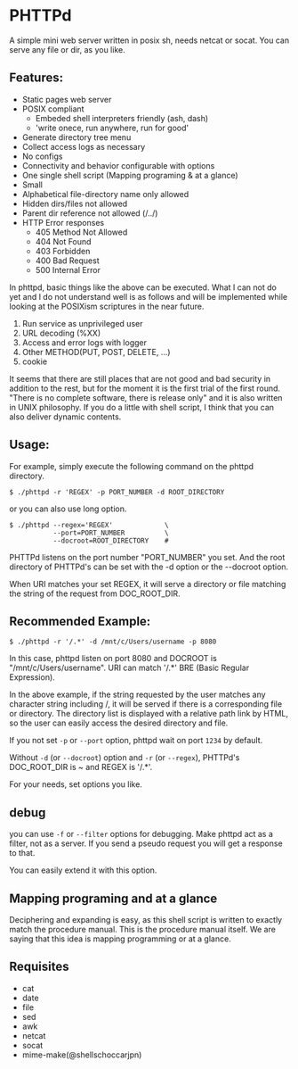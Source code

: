 # PHTTPd
A simple mini web server written in posix sh, 
needs netcat or socat.
You can serve any file or dir, as you like.

## Features:

- Static pages web server 
- POSIX compliant
    - Embeded shell interpreters friendly (ash, dash)
    - 'write onece, run anywhere, run for good'
- Generate directory tree menu
- Collect access logs as necessary
- No configs
- Connectivity and behavior configurable with options
- One single shell script (Mapping programing & at a glance)
- Small
- Alphabetical file-directory name only allowed
- Hidden dirs/files not allowed
- Parent dir reference not allowed (/../)
- HTTP Error responses
    - 405 Method Not Allowed
    - 404 Not Found
    - 403 Forbidden
    - 400 Bad Request
    - 500 Internal Error

In phttpd, basic things like the above can be executed.
What I can not do yet and I do not understand well is 
as follows and will be implemented while looking at the 
POSIXism scriptures in the near future.

1. Run service as unprivileged user
2. URL decoding (%XX)
3. Access and error logs with logger
4. Other METHOD(PUT, POST, DELETE, ...)
6. cookie

It seems that there are still places that are not good 
and bad security in addition to the rest, but for the 
moment it is the first trial of the first round. "There 
is no complete software, there is release only" and it 
is also written in UNIX philosophy. 
If you do a little with shell script, I think that you 
can also deliver dynamic contents.

## Usage:

For example, simply execute the following command on the
phttpd directory.

```
$ ./phttpd -r 'REGEX' -p PORT_NUMBER -d ROOT_DIRECTORY
```
or you can also use long option.

```
$ ./phttpd --regex='REGEX'             \
           --port=PORT_NUMBER          \
           --docroot=ROOT_DIRECTORY    #
```
PHTTPd listens on the port number "PORT_NUMBER" you set. 
And the root directory of PHTTPd's can be set with the 
-d option or the --docroot option. 

When URI matches your set REGEX, it will serve a directory 
or file matching the string of the request from DOC_ROOT_DIR.

## Recommended Example:
```
$ ./phttpd -r '/.*' -d /mnt/c/Users/username -p 8080
```
In this case, phttpd listen on port 8080 and DOCROOT 
is "/mnt/c/Users/username". 
URI can match '/.*' BRE (Basic Regular Expression). 

In the above example, if the string requested by the 
user matches any character string including /, it will be served if there is a corresponding file or directory. The directory
list is displayed with a relative path link by HTML, so the 
user can easily access the desired directory and file.

If you not set `-p` or `--port` option, phttpd wait on port 
`1234` by default.

Without `-d` (or `--docroot`) option and 
`-r` (or `--regex`), PHTTPd's DOC_ROOT_DIR 
is ~ and REGEX is '/.*'. 

For your needs, set options you like.

## debug
you can use `-f` or `--filter` options for debugging.
Make phttpd act as a filter, not as a server. 
If you send a pseudo request you will get a response to that.

You can easily extend it with this option.

## Mapping programing and at a glance

Deciphering and expanding is easy, 
as this shell script is written to exactly 
match the procedure manual. This is the procedure 
manual itself. We are saying 
that this idea is mapping programming or at a glance.

## Requisites

* cat
* date
* file
* sed
* awk
* netcat
* socat
* mime-make(@shellschoccarjpn)
